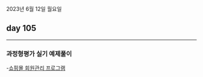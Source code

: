 2023년 6월 12일 월요일

## day 105

---

### 과정형평가 실기 예제풀이

-[쇼핑몰 회원관리 프로그램](https://github.com/chlwo796/HRD_t123.git)
